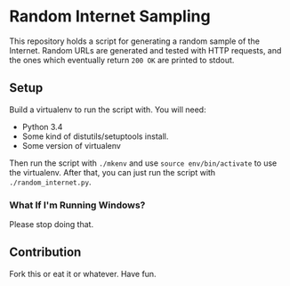 # Random Internet Sampling

This repository holds a script for generating a random sample of the Internet.
Random URLs are generated and tested with HTTP requests, and the ones
which eventually return ```200 OK``` are printed to stdout.

## Setup

Build a virtualenv to run the script with. You will need:

* Python 3.4
* Some kind of distutils/setuptools install.
* Some version of virtualenv

Then run the script with ```./mkenv``` and use ```source env/bin/activate```
to use the virtualenv. After that, you can just run the script with
```./random_internet.py```.

### What If I'm Running Windows?

Please stop doing that.

## Contribution

Fork this or eat it or whatever. Have fun.
